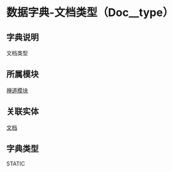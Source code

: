 # 数据字典-文档类型（Doc__type）
## 字典说明
文档类型

## 所属模块
[禅道模块](../module/zentao)

## 关联实体
[文档](../module/zentao/Doc)

## 字典类型
STATIC



